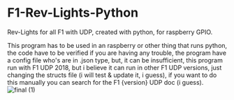 # F1-Rev-Lights-Python
Rev-Lights for all F1 with UDP, created with python, for raspberry GPIO.

This program has to be used in an raspberry or other thing that runs python, the code have to be verified if you are having any trouble,
the program have a config file who's are in .json type, but, it can be insufficient, this program run with F1 UDP 2018, but i believe it 
can run in other F1 UDP versions, just changing the structs file (i will test & update it, i guess), if you want to do this manually you can
search for the F1 {version} UDP doc (i guess).
![final (1)](https://github.com/pythonyh/F1-Rev-Lights-Python/assets/71405838/cf55fd20-e837-4912-a626-0a90d457108a)
